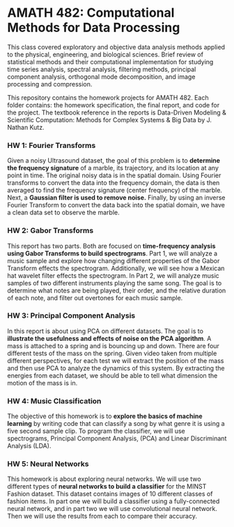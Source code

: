 # AMATH 482: Computational Methods for Data Processing 

This class covered exploratory and objective data analysis methods applied to the physical, engineering, and biological sciences. Brief review of statistical methods and their computational implementation for studying time series analysis, spectral analysis, filtering methods, principal component analysis, orthogonal mode decomposition, and image processing and compression.

This repository contains the homework projects for AMATH 482. Each folder contains: the homework specification, the final report, and code for the project. The textbook reference in the reports is Data-Driven Modeling & Scientific Computation: Methods for Complex Systems & Big Data by J. Nathan Kutz.


### HW 1: Fourier Transforms
Given a noisy Ultrasound dataset, the goal of this problem is to **determine the frequency
signature** of a marble, its trajectory, and its location at any point in time.
The original noisy data is in the spatial domain. Using Fourier transforms to convert the data
into the frequency domain, the data is then averaged to find the frequency signature (center
frequency) of the marble. Next, a **Gaussian filter is used to remove noise.** Finally, by using an
inverse Fourier Transform to convert the data back into the spatial domain, we have a clean
data set to observe the marble.



### HW 2: Gabor Transforms
This report has two parts. Both are focused on **time-frequency analysis using Gabor Transforms
to build spectrograms**. Part 1, we will analyze a music sample and explore how changing
different properties of the Gabor Transform effects the spectrogram. Additionally, we will see
how a Mexican hat wavelet filter effects the spectrogram.
In Part 2, we will analyze music samples of two different instruments playing the same song.
The goal is to determine what notes are being played, their order, and the relative duration of
each note, and filter out overtones for each music sample.



### HW 3: Principal Component Analysis
In this report is about using PCA on different datasets. The goal is to **illustrate the usefulness
and effects of noise on the PCA algorithm**. A mass is attached to a spring and is bouncing up and
down. There are four different tests of the mass on the spring. Given video taken from multiple
different perspectives, for each test we will extract the position of the mass and then use PCA
to analyze the dynamics of this system. By extracting the energies from each dataset, we should
be able to tell what dimension the motion of the mass is in.



### HW 4: Music Classification
The objective of this homework is to **explore the basics of machine learning** by writing code that
can classify a song by what genre it is using a five second sample clip. To program the classifier,
we will use spectrograms, Principal Component Analysis, (PCA) and Linear Discriminant Analysis
(LDA). 



### HW 5: Neural Networks
This homework is about exploring neural networks. We will use two different types of **neural
networks to build a classifier** for the MINST Fashion dataset. This dataset contains images of 10
different classes of fashion items. In part one we will build a classifier using a fully-connected
neural network, and in part two we will use convolutional neural network. Then we will use the
results from each to compare their accuracy.
